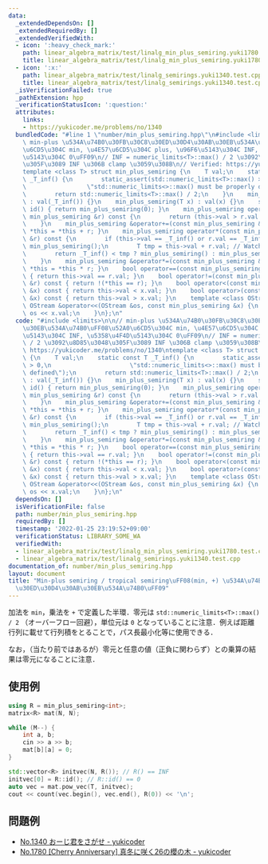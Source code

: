 ```yaml
---
data:
  _extendedDependsOn: []
  _extendedRequiredBy: []
  _extendedVerifiedWith:
  - icon: ':heavy_check_mark:'
    path: linear_algebra_matrix/test/linalg_min_plus_semiring.yuki1780.test.cpp
    title: linear_algebra_matrix/test/linalg_min_plus_semiring.yuki1780.test.cpp
  - icon: ':x:'
    path: linear_algebra_matrix/test/linalg_semirings.yuki1340.test.cpp
    title: linear_algebra_matrix/test/linalg_semirings.yuki1340.test.cpp
  _isVerificationFailed: true
  _pathExtension: hpp
  _verificationStatusIcon: ':question:'
  attributes:
    links:
    - https://yukicoder.me/problems/no/1340
  bundledCode: "#line 1 \"number/min_plus_semiring.hpp\"\n#include <limits>\n\n//\
    \ min-plus \u534A\u74B0\u30FB\u30C8\u30ED\u30D4\u30AB\u30EB\u534A\u74B0\uFF08\u52A0\
    \u6CD5\u304C min, \u4E57\u6CD5\u304C plus, \u96F6\u5143\u304C INF, \u5358\u4F4D\
    \u5143\u304C 0\uFF09\n// INF = numeric_limits<T>::max() / 2 \u3092\u8D85\u3048\
    \u305F\u3089 INF \u306B clamp \u3059\u308B\n// Verified: https://yukicoder.me/problems/no/1340\n\
    template <class T> struct min_plus_semiring {\n    T val;\n    static const T\
    \ _T_inf() {\n        static_assert(std::numeric_limits<T>::max() > 0,\n     \
    \                 \"std::numeric_limits<>::max() must be properly defined\");\n\
    \        return std::numeric_limits<T>::max() / 2;\n    }\n    min_plus_semiring()\
    \ : val(_T_inf()) {}\n    min_plus_semiring(T x) : val(x) {}\n    static min_plus_semiring\
    \ id() { return min_plus_semiring(0); }\n    min_plus_semiring operator+(const\
    \ min_plus_semiring &r) const {\n        return (this->val > r.val ? r.val : this->val);\n\
    \    }\n    min_plus_semiring &operator+=(const min_plus_semiring &r) { return\
    \ *this = *this + r; }\n    min_plus_semiring operator*(const min_plus_semiring\
    \ &r) const {\n        if (this->val == _T_inf() or r.val == _T_inf()) return\
    \ min_plus_semiring();\n        T tmp = this->val + r.val; // Watch out for overflow\n\
    \        return _T_inf() < tmp ? min_plus_semiring() : min_plus_semiring(tmp);\n\
    \    }\n    min_plus_semiring &operator*=(const min_plus_semiring &r) { return\
    \ *this = *this * r; }\n    bool operator==(const min_plus_semiring &r) const\
    \ { return this->val == r.val; }\n    bool operator!=(const min_plus_semiring\
    \ &r) const { return !(*this == r); }\n    bool operator<(const min_plus_semiring\
    \ &x) const { return this->val < x.val; }\n    bool operator>(const min_plus_semiring\
    \ &x) const { return this->val > x.val; }\n    template <class OStream> friend\
    \ OStream &operator<<(OStream &os, const min_plus_semiring &x) {\n        return\
    \ os << x.val;\n    }\n};\n"
  code: "#include <limits>\n\n// min-plus \u534A\u74B0\u30FB\u30C8\u30ED\u30D4\u30AB\
    \u30EB\u534A\u74B0\uFF08\u52A0\u6CD5\u304C min, \u4E57\u6CD5\u304C plus, \u96F6\
    \u5143\u304C INF, \u5358\u4F4D\u5143\u304C 0\uFF09\n// INF = numeric_limits<T>::max()\
    \ / 2 \u3092\u8D85\u3048\u305F\u3089 INF \u306B clamp \u3059\u308B\n// Verified:\
    \ https://yukicoder.me/problems/no/1340\ntemplate <class T> struct min_plus_semiring\
    \ {\n    T val;\n    static const T _T_inf() {\n        static_assert(std::numeric_limits<T>::max()\
    \ > 0,\n                      \"std::numeric_limits<>::max() must be properly\
    \ defined\");\n        return std::numeric_limits<T>::max() / 2;\n    }\n    min_plus_semiring()\
    \ : val(_T_inf()) {}\n    min_plus_semiring(T x) : val(x) {}\n    static min_plus_semiring\
    \ id() { return min_plus_semiring(0); }\n    min_plus_semiring operator+(const\
    \ min_plus_semiring &r) const {\n        return (this->val > r.val ? r.val : this->val);\n\
    \    }\n    min_plus_semiring &operator+=(const min_plus_semiring &r) { return\
    \ *this = *this + r; }\n    min_plus_semiring operator*(const min_plus_semiring\
    \ &r) const {\n        if (this->val == _T_inf() or r.val == _T_inf()) return\
    \ min_plus_semiring();\n        T tmp = this->val + r.val; // Watch out for overflow\n\
    \        return _T_inf() < tmp ? min_plus_semiring() : min_plus_semiring(tmp);\n\
    \    }\n    min_plus_semiring &operator*=(const min_plus_semiring &r) { return\
    \ *this = *this * r; }\n    bool operator==(const min_plus_semiring &r) const\
    \ { return this->val == r.val; }\n    bool operator!=(const min_plus_semiring\
    \ &r) const { return !(*this == r); }\n    bool operator<(const min_plus_semiring\
    \ &x) const { return this->val < x.val; }\n    bool operator>(const min_plus_semiring\
    \ &x) const { return this->val > x.val; }\n    template <class OStream> friend\
    \ OStream &operator<<(OStream &os, const min_plus_semiring &x) {\n        return\
    \ os << x.val;\n    }\n};\n"
  dependsOn: []
  isVerificationFile: false
  path: number/min_plus_semiring.hpp
  requiredBy: []
  timestamp: '2022-01-25 23:19:52+09:00'
  verificationStatus: LIBRARY_SOME_WA
  verifiedWith:
  - linear_algebra_matrix/test/linalg_min_plus_semiring.yuki1780.test.cpp
  - linear_algebra_matrix/test/linalg_semirings.yuki1340.test.cpp
documentation_of: number/min_plus_semiring.hpp
layout: document
title: "Min-plus semiring / tropical semiring\uFF08(min, +) \u534A\u74B0\u30FB\u30C8\
  \u30ED\u30D4\u30AB\u30EB\u534A\u74B0\uFF09"
---
```


加法を `min`，乗法を `+` で定義した半環．零元は `std::numeric_limits<T>::max() / 2` （オーバーフロー回避），単位元は `0` となっていることに注意．例えば距離行列に載せて行列積をとることで，パス長最小化等に使用できる．

なお，（当たり前ではあるが）零元と任意の値（正負に関わらず）との乗算の結果は零元になることに注意．
## 使用例

```cpp
using R = min_plus_semiring<int>;
matrix<R> mat(N, N);

while (M--) {
    int a, b;
    cin >> a >> b;
    mat[b][a] = 0;
}

std::vector<R> initvec(N, R()); // R() == INF
initvec[0] = R::id(); // R::id() == 0
auto vec = mat.pow_vec(T, initvec);
cout << count(vec.begin(), vec.end(), R(0)) << '\n';
```

## 問題例

- [No.1340 おーじ君をさがせ - yukicoder](https://yukicoder.me/problems/no/1340)
- [No.1780 [Cherry Anniversary] 真冬に咲く26の櫻の木 - yukicoder](https://yukicoder.me/problems/no/1780)
